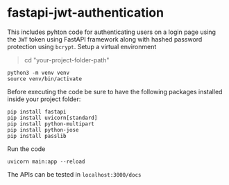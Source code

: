 # fastapi-jwt-authentication

This includes pyhton code for authenticating users on a login page using the ```JWT``` token using FastAPI framework along with hashed password protection using ```bcrypt```.
Setup a virtual environment 
> cd "your-project-folder-path"

```
python3 -m venv venv
source venv/bin/activate
```

Before executing the code be sure to have the following packages installed inside your project folder:

```
pip install fastapi
pip install uvicorn[standard]
pip install python-multipart
pip install python-jose
pip install passlib
```

Run the code
```
uvicorn main:app --reload
```

The APIs can be tested in ```localhost:3000/docs```

